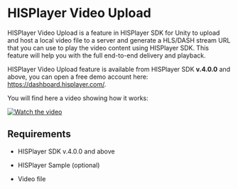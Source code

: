 # HISPlayer Video Upload

HISPlayer Video Upload is a feature in HISPlayer SDK for Unity to upload and host a local video file to a server and generate a HLS/DASH stream URL that you can use to play the video content using HISPlayer SDK. This feature will help you with the full end-to-end delivery and playback.

HISPlayer Video Upload feature is available from HISPlayer SDK **v.4.0.0** and above, you can open a free demo account here: https://dashboard.hisplayer.com/.

You will find here a video showing how it works:

[![Watch the video](https://img.youtube.com/vi/vSI7U6TjHqI/sddefault.jpg)](https://youtu.be/vSI7U6TjHqI)

## Requirements

* HISPlayer SDK v.4.0.0 and above

* HISPlayer Sample (optional)

* Video file
